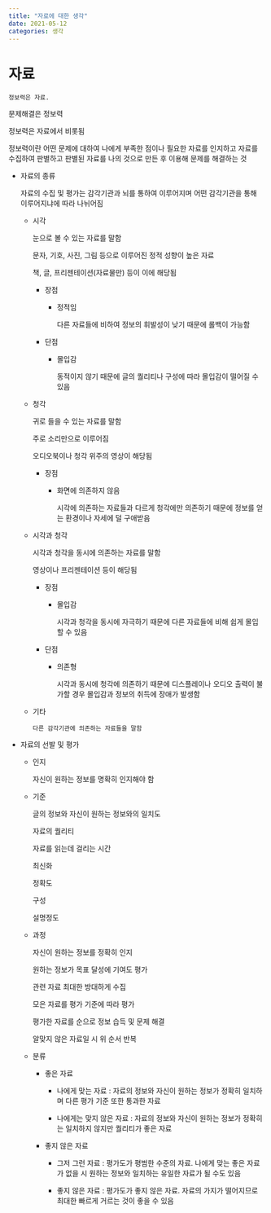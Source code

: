 ```yaml
---
title: "자료에 대한 생각"
date: 2021-05-12
categories: 생각
---
```


# 자료

    정보력은 자료.

문제해결은 정보력

정보력은 자료에서 비롯됨

정보력이란 어떤 문제에 대하여 나에게 부족한 점이나 필요한 자료를 인지하고 자료를 수집하여 판별하고 판별된 자료를 나의 것으로 만든 후 이용해 문제를 해결하는 것

- 자료의 종류

  자료의 수집 및 평가는 감각기관과 뇌를 통하여 이루어지며 어떤 감각기관을 통해 이루어지냐에 따라 나뉘어짐

  - 시각

    눈으로 볼 수 있는 자료를 말함

    문자, 기호, 사진, 그림 등으로 이루어진 정적 성향이 높은 자료

    책, 글, 프리젠테이션(자료물만) 등이 이에 해당됨

    - 장점

      - 정적임

        다른 자료들에 비하여 정보의 휘발성이 낮기 때문에 롤백이 가능함

    - 단점

      - 몰입감

        동적이지 않기 때문에 글의 퀄리티나 구성에 따라 몰입감이 떨어질 수 있음

  - 청각

    귀로 들을 수 있는 자료를 말함

    주로 소리만으로 이루어짐

    오디오북이나 청각 위주의 영상이 해당됨

    - 장점

      - 화면에 의존하지 않음

        시각에 의존하는 자료들과 다르게 청각에만 의존하기 때문에 정보를 얻는 환경이나 자세에 덜 구애받음

  - 시각과 청각

    시각과 청각을 동시에 의존하는 자료를 말함

    영상이나 프리젠테이션 등이 해당됨

    - 장점

      - 몰입감

        시각과 청각을 동시에 자극하기 때문에 다른 자료들에 비해 쉽게 몰입할 수 있음

    - 단점

      - 의존형

        시각과 동시에 청각에 의존하기 때문에 디스플레이나 오디오 출력이 불가할 경우 몰입감과 정보의 취득에 장애가 발생함

  - 기타

        다른 감각기관에 의존하는 자료들을 말함

- 자료의 선발 및 평가

  - 인지

    자신이 원하는 정보를 명확히 인지해야 함

  - 기준

    글의 정보와 자신이 원하는 정보와의 일치도

    자료의 퀄리티

    자료를 읽는데 걸리는 시간

    최신화

    정확도

    구성

    설명정도

  - 과정

    자신이 원하는 정보를 정확히 인지

    원하는 정보가 목표 달성에 기여도 평가

    관련 자료 최대한 방대하게 수집

    모은 자료를 평가 기준에 따라 평가

    평가한 자료를 순으로 정보 습득 및 문제 해결

    알맞지 않은 자료일 시 위 순서 반복

  - 분류

    - 좋은 자료

      - 나에게 맞는 자료 : 자료의 정보와 자신이 원하는 정보가 정확히 일치하며 다른 평가 기준 또한 통과한 자료

      - 나에게는 맞지 않은 자료 : 자료의 정보와 자신이 원하는 정보가 정확히는 일치하지 않지만 퀄리티가 좋은 자료

    - 좋지 않은 자료

      - 그저 그런 자료 : 평가도가 평범한 수준의 자료. 나에게 맞는 좋은 자료가 없을 시 원하는 정보와 일치하는 유일한 자료가 될 수도 있음

      - 좋지 않은 자료 : 평가도가 좋지 않은 자료. 자료의 가지가 떨어지므로 최대한 빠르게 거르는 것이 좋을 수 있음
